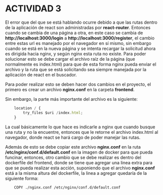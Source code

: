 # ACTIVIDAD 3

El error que del que se está hablando ocurre debido a que las rutas dentro de la aplicación de react son administradas por **react-router**. Entonces cuando se cambia de una página a otra, en este caso se cambia de **http://localhost:3000/login** a **http://localhost:3000/register**, el cambio entre estas url es manejado por el navegador en sí mismo, sin embargo cuando se está en la nueva página y se intenta recargar la solicitud ahora es dirigida hacia nginx, y según nginx esta ruta no existe. Para poder solucionar esto se debe cargar el archivo raíz de la página (que normalmente es index.html) para que de esta forma nginx pueda enviar el archivo y la ruta que se está solicitando sea siempre manejada por la aplicación de react en el buscador.

Para poder realizar esto se deben hacer dos cambios en el proyecto, el primero es crear un archivo **nginx.conf** en la carpeta **frontend**.

Sin embargo, la parte más importante del archivo es la siguiente:

```JavaScript
    location / {
        try_files $uri /index.html;
    }
```
La cual básicamente lo que hace es indicarle a nginx que cuando busque una ruta y no la encuentre, entonces que le retorne el archivo index.html al navegador, donde react se hará cargo de poder manejar las rutas.

Además de esto se debe copiar este archivo **nginx.conf** en la ruta **/etc/nginx/conf.d/default.conf** en la imagen de docker para que pueda funcinar, entonces, otro cambio que se debe realizar es dentro del dockerfile del frontend, donde se tiene que agregar una linea extra para que se pueda realizar esta acción, suponiendo que el archivo **nginx.conf** está a la misma altura del dockerfile, la linea a agregar quedaría de la siguiente forma:

```Docker
    COPY ./nginx.conf /etc/nginx/conf.d/default.conf
```